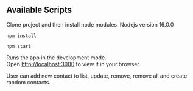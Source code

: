 

## Available Scripts

Clone project and then install node modules. Nodejs version 16.0.0
```
npm install
```
```
npm start
```
Runs the app in the development mode.\
Open [http://localhost:3000](http://localhost:3000) to view it in your browser.


User can add new contact to list, update, remove, remove all and create random contacts.

